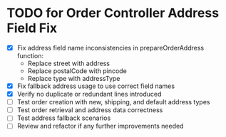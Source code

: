 # TODO for Order Controller Address Field Fix

- [x] Fix address field name inconsistencies in prepareOrderAddress function:
  - Replace street with address
  - Replace postalCode with pincode
  - Replace type with addressType
- [x] Fix fallback address usage to use correct field names
- [x] Verify no duplicate or redundant lines introduced
- [ ] Test order creation with new, shipping, and default address types
- [ ] Test order retrieval and address data correctness
- [ ] Test address fallback scenarios
- [ ] Review and refactor if any further improvements needed
